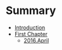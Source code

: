 # Summary

* [Introduction](README.md)
* [First Chapter](chapter1.md)
   * [2016.April](2016april.md)

